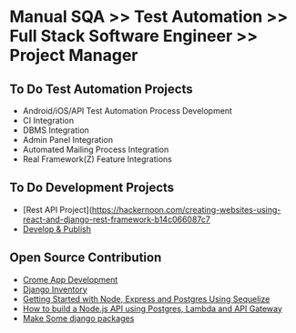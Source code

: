 # Manual SQA >> Test Automation >> Full Stack Software Engineer >> Project Manager

## To Do Test Automation Projects

* Android/iOS/API Test Automation Process Development
* CI Integration 
* DBMS Integration 
* Admin Panel Integration
* Automated Mailing Process Integration
* Real Framework(Z) Feature Integrations

## To Do Development Projects

* [Rest API Project](https://hackernoon.com/creating-websites-using-react-and-django-rest-framework-b14c066087c7
* [Develop & Publish](https://www.heroku.com/free)

## Open Source Contribution

* [Crome App Development](https://developer.chrome.com/extensions/getstarted)
* [Django Inventory](https://gitlab.com/asifurrouf/django-inventory)
* [Getting Started with Node, Express and Postgres Using Sequelize](https://scotch.io/tutorials/getting-started-with-node-express-and-postgres-using-sequelize)
* [How to build a Node.js API using Postgres, Lambda and API Gateway](https://medium.com/dailyjs/how-to-build-a-node-js-api-using-postgres-lambda-and-api-gateway-3211a4570cea)
* [Make Some django packages](https://djangopackages.org/)

